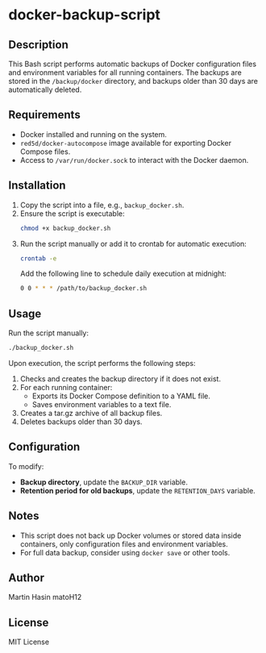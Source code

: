 # docker-backup-script
## Description
This Bash script performs automatic backups of Docker configuration files and environment variables for all running containers. The backups are stored in the `/backup/docker` directory, and backups older than 30 days are automatically deleted.

## Requirements
- Docker installed and running on the system.
- `red5d/docker-autocompose` image available for exporting Docker Compose files.
- Access to `/var/run/docker.sock` to interact with the Docker daemon.

## Installation

1. Copy the script into a file, e.g., `backup_docker.sh`.
2. Ensure the script is executable:
   ```bash
   chmod +x backup_docker.sh
   ```
3. Run the script manually or add it to crontab for automatic execution:
   ```bash
   crontab -e
   ```
   Add the following line to schedule daily execution at midnight:
   ```bash
   0 0 * * * /path/to/backup_docker.sh
   ```

## Usage

Run the script manually:
```bash
./backup_docker.sh
```

Upon execution, the script performs the following steps:
1. Checks and creates the backup directory if it does not exist.
2. For each running container:
   - Exports its Docker Compose definition to a YAML file.
   - Saves environment variables to a text file.
3. Creates a tar.gz archive of all backup files.
4. Deletes backups older than 30 days.

## Configuration

To modify:
- **Backup directory**, update the `BACKUP_DIR` variable.
- **Retention period for old backups**, update the `RETENTION_DAYS` variable.

## Notes
- This script does not back up Docker volumes or stored data inside containers, only configuration files and environment variables.
- For full data backup, consider using `docker save` or other tools.

## Author
Martin Hasin matoH12

## License
MIT License


